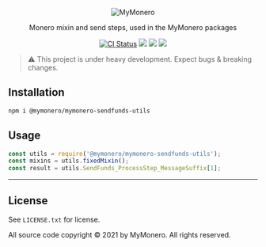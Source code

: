 <p align="center">
  <img alt="MyMonero" src="https://user-images.githubusercontent.com/1645428/120083066-8a394a00-c0c6-11eb-9bc5-1ce02784dab3.png">
</p>

<p align="center">
  Monero mixin and send steps, used in the MyMonero packages
</p>

<p align="center">
  <a href="https://github.com/mymonero/mymonero-utils/actions?query=branch%3Amaster+workflow%3Aci"><img alt="CI Status" src="https://github.com/mymonero/mymonero-utils/workflows/ci/badge.svg?branch=master"></a>
  <a href="https://snyk.io/test/github/mymonero/mymonero-utils"><img src="https://snyk.io/test/github/mymonero/mymonero-utils/badge.svg"></a>
  <a href="https://opensource.org/licenses/BSD-3-Clause"><img src="https://img.shields.io/badge/License-BSD%203--Clause-blue.svg"></a>
  <a href="https://npmjs.com/package/@mymonero/mymonero-sendfunds-utils"><img src="https://img.shields.io/npm/dt/@mymonero/mymonero-sendfunds-utils.svg"></a>
</p>

> :warning: This project is under heavy development. Expect bugs & breaking changes.

## Installation

```bash
npm i @mymonero/mymonero-sendfunds-utils
```

## Usage

```js
const utils = require('@mymonero/mymonero-sendfunds-utils');
const mixins = utils.fixedMixin();
const result = utils.SendFunds_ProcessStep_MessageSuffix[1];
```

-----

## License

See `LICENSE.txt` for license.

All source code copyright © 2021 by MyMonero. All rights reserved.